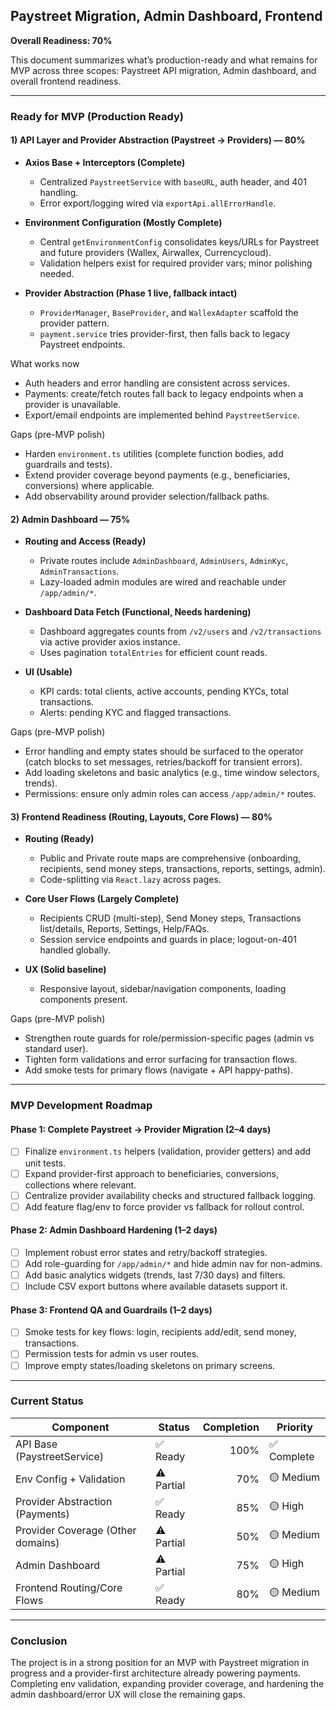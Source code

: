 ## Paystreet Migration, Admin Dashboard, Frontend

**Overall Readiness: 70%**

This document summarizes what’s production-ready and what remains for MVP across three scopes: Paystreet API migration, Admin dashboard, and overall frontend readiness.

---

### Ready for MVP (Production Ready)

#### 1) API Layer and Provider Abstraction (Paystreet → Providers) — 80%

- **Axios Base + Interceptors (Complete)**
  - Centralized `PaystreetService` with `baseURL`, auth header, and 401 handling.
  - Error export/logging wired via `exportApi.allErrorHandle`.

- **Environment Configuration (Mostly Complete)**
  - Central `getEnvironmentConfig` consolidates keys/URLs for Paystreet and future providers (Wallex, Airwallex, Currencycloud).
  - Validation helpers exist for required provider vars; minor polishing needed.

- **Provider Abstraction (Phase 1 live, fallback intact)**
  - `ProviderManager`, `BaseProvider`, and `WallexAdapter` scaffold the provider pattern.
  - `payment.service` tries provider-first, then falls back to legacy Paystreet endpoints.

What works now
- Auth headers and error handling are consistent across services.
- Payments: create/fetch routes fall back to legacy endpoints when a provider is unavailable.
- Export/email endpoints are implemented behind `PaystreetService`.

Gaps (pre-MVP polish)
- Harden `environment.ts` utilities (complete function bodies, add guardrails and tests).
- Extend provider coverage beyond payments (e.g., beneficiaries, conversions) where applicable.
- Add observability around provider selection/fallback paths.

#### 2) Admin Dashboard — 75%

- **Routing and Access (Ready)**
  - Private routes include `AdminDashboard`, `AdminUsers`, `AdminKyc`, `AdminTransactions`.
  - Lazy-loaded admin modules are wired and reachable under `/app/admin/*`.

- **Dashboard Data Fetch (Functional, Needs hardening)**
  - Dashboard aggregates counts from `/v2/users` and `/v2/transactions` via active provider axios instance.
  - Uses pagination `totalEntries` for efficient count reads.

- **UI (Usable)**
  - KPI cards: total clients, active accounts, pending KYCs, total transactions.
  - Alerts: pending KYC and flagged transactions.

Gaps (pre-MVP polish)
- Error handling and empty states should be surfaced to the operator (catch blocks to set messages, retries/backoff for transient errors).
- Add loading skeletons and basic analytics (e.g., time window selectors, trends).
- Permissions: ensure only admin roles can access `/app/admin/*` routes.

#### 3) Frontend Readiness (Routing, Layouts, Core Flows) — 80%

- **Routing (Ready)**
  - Public and Private route maps are comprehensive (onboarding, recipients, send money steps, transactions, reports, settings, admin).
  - Code-splitting via `React.lazy` across pages.

- **Core User Flows (Largely Complete)**
  - Recipients CRUD (multi-step), Send Money steps, Transactions list/details, Reports, Settings, Help/FAQs.
  - Session service endpoints and guards in place; logout-on-401 handled globally.

- **UX (Solid baseline)**
  - Responsive layout, sidebar/navigation components, loading components present.

Gaps (pre-MVP polish)
- Strengthen route guards for role/permission-specific pages (admin vs standard user).
- Tighten form validations and error surfacing for transaction flows.
- Add smoke tests for primary flows (navigate + API happy-paths).

---

### MVP Development Roadmap

#### Phase 1: Complete Paystreet → Provider Migration (2–4 days)
- [ ] Finalize `environment.ts` helpers (validation, provider getters) and add unit tests.
- [ ] Expand provider-first approach to beneficiaries, conversions, collections where relevant.
- [ ] Centralize provider availability checks and structured fallback logging.
- [ ] Add feature flag/env to force provider vs fallback for rollout control.

#### Phase 2: Admin Dashboard Hardening (1–2 days)
- [ ] Implement robust error states and retry/backoff strategies.
- [ ] Add role-guarding for `/app/admin/*` and hide admin nav for non-admins.
- [ ] Add basic analytics widgets (trends, last 7/30 days) and filters.
- [ ] Include CSV export buttons where available datasets support it.

#### Phase 3: Frontend QA and Guardrails (1–2 days)
- [ ] Smoke tests for key flows: login, recipients add/edit, send money, transactions.
- [ ] Permission tests for admin vs user routes.
- [ ] Improve empty states/loading skeletons on primary screens.

---

### Current Status

| Component | Status | Completion | Priority |
|---|---|---:|---|
| API Base (PaystreetService) | ✅ Ready | 100% | ✅ Complete |
| Env Config + Validation | ⚠️ Partial | 70% | 🟡 Medium |
| Provider Abstraction (Payments) | ✅ Ready | 85% | 🟡 High |
| Provider Coverage (Other domains) | ⚠️ Partial | 50% | 🟡 Medium |
| Admin Dashboard | ⚠️ Partial | 75% | 🟡 High |
| Frontend Routing/Core Flows | ✅ Ready | 80% | 🟡 Medium |


---

### Conclusion

The project is in a strong position for an MVP with Paystreet migration in progress and a provider-first architecture already powering payments. Completing env validation, expanding provider coverage, and hardening the admin dashboard/error UX will close the remaining gaps.


